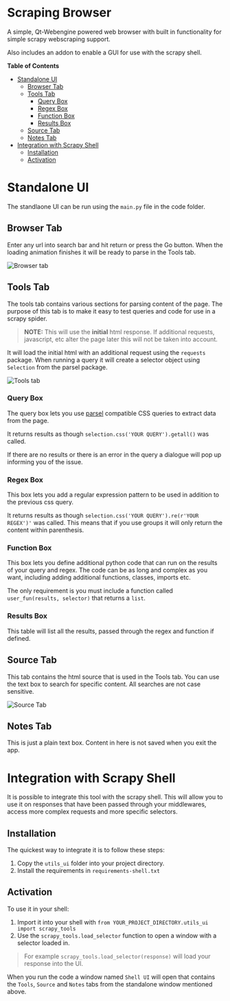 # Scraping Browser
A simple, Qt-Webengine powered web browser with built in functionality for simple scrapy webscraping support.

Also includes an addon to enable a GUI for use with the scrapy shell.


**Table of Contents**

- [Standalone UI](#standalone-ui)
    - [Browser Tab](#browser-tab)
    - [Tools Tab](#tools-tab)
        - [Query Box](#query-box)
        - [Regex Box](#regex-box)
        - [Function Box](#function-box)
        - [Results Box](#results-box)
    - [Source Tab](#source-tab)
    - [Notes Tab](#notes-tab)
- [Integration with Scrapy Shell](#integration-with-scrapy-shell)
    - [Installation](#installation)
    - [Activation](#activation)

# Standalone UI
The standlaone UI can be run using the `main.py` file in the code folder.

## Browser Tab
Enter any url into search bar and hit return or press the Go button. When the loading animation finishes it will be ready to parse in the Tools tab.

![Browser tab](readme_images/browser.png "Browser Example")

## Tools Tab
The tools tab contains various sections for parsing content of the page. The purpose of this tab is to make it easy to test queries and code for use in a scrapy spider.
> **NOTE:** This will use the **initial** html response. If additional requests, javascript, etc alter the page later this will not be taken into account.

It will load the initial html with an additional request using the `requests` package. When running a query it will create a selector object using `Selection` from the parsel package.

![Tools tab](readme_images/tools.png "Tools Example")

### Query Box
The query box lets you use [parsel](https://github.com/scrapy/parsel) compatible CSS queries to extract data from the page.

It returns results as though `selection.css('YOUR QUERY').getall()` was called.

If there are no results or there is an error in the query a dialogue will pop up informing you of the issue.

### Regex Box
This box lets you add a regular expression pattern to be used in addition to the previous css query. 

It returns results as though `selection.css('YOUR QUERY').re(r'YOUR REGEX')'` was called. This means that if you use groups it will only return the content within parenthesis.

### Function Box
This box lets you define additional python code that can run on the results of your query and regex. The code can be as long and complex as you want, including adding additional functions, classes, imports etc.

The only requirement is you must include a function called `user_fun(results, selector)` that returns a `list`. 

### Results Box

This table will list all the results, passed through the regex and function if defined.

## Source Tab

This tab contains the html source that is used in the Tools tab. You can use the text box to search for specific content. All searches are not case sensitive.

![Source Tab](readme_images/source.png "Source Example")

## Notes Tab

This is just a plain text box. Content in here is not saved when you exit the app.

# Integration with Scrapy Shell

It is possible to integrate this tool with the scrapy shell. This will allow you to use it on responses that have been passed through your middlewares, access more complex requests and more specific selectors.

## Installation

The quickest way to integrate it is to follow these steps:

1. Copy the `utils_ui` folder into your project directory.  
2. Install the requirements in `requirements-shell.txt`

## Activation

To use it in your shell:

1. Import it into your shell with `from YOUR_PROJECT_DIRECTORY.utils_ui import scrapy_tools`
2. Use the `scrapy_tools.load_selector` function to open a window with a selector loaded in.

> For example `scrapy_tools.load_selector(response)` will load your response into the UI.

When you run the code a window named `Shell UI` will open that contains the `Tools`, `Source` and `Notes` tabs from the standalone window mentioned above.
